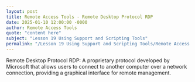 ```yaml
---
layout: post
title: Remote Access Tools - Remote Desktop Protocol RDP
date: 2025-01-10 12:00:00 -0000
author: Remote Access Tools
quote: "content here"
subject: "Lesson 19 Using Support and Scripting Tools"
permalink: "/Lesson 19 Using Support and Scripting Tools/Remote Access Tools/Remote Access Tools - Remote Desktop Protocol RDP"
---
```


Remote Desktop Protocol RDP: A proprietary protocol developed by Microsoft that allows users to connect to another computer over a network connection, providing a graphical interface for remote management.
